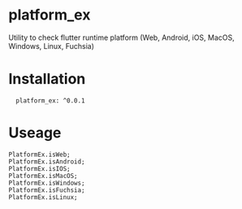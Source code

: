 # platform_ex

Utility to check flutter runtime platform (Web, Android, iOS, MacOS, Windows, Linux, Fuchsia)

# Installation
```
  platform_ex: ^0.0.1
```

# Useage

```
PlatformEx.isWeb;
PlatformEx.isAndroid;
PlatformEx.isIOS;
PlatformEx.isMacOS;
PlatformEx.isWindows;
PlatformEx.isFuchsia;
PlatformEx.isLinux;
```